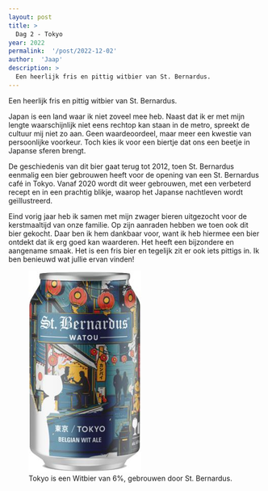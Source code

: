 ```yaml
---
layout: post
title: >
  Dag 2 - Tokyo
year: 2022
permalink:  '/post/2022-12-02'
author:  'Jaap'
description: >
  Een heerlijk fris en pittig witbier van St. Bernardus.
---
```

<p class='intro'><span class='dropcap'>E</span>en heerlijk fris en pittig witbier van St. Bernardus.</p>

Japan is een land waar ik niet zoveel mee heb. Naast dat ik er met mijn lengte waarschijnlijk niet eens rechtop kan staan in de metro, spreekt de cultuur mij niet zo aan. Geen waardeoordeel, maar meer een kwestie van persoonlijke voorkeur. Toch kies ik voor een biertje dat ons een beetje in Japanse sferen brengt. 

De geschiedenis van dit bier gaat terug tot 2012, toen St. Bernardus eenmalig een bier gebrouwen heeft voor de opening van een St. Bernardus café in Tokyo. Vanaf 2020 wordt dit weer gebrouwen, met een verbeterd recept en in een prachtig blikje, waarop het Japanse nachtleven wordt geïllustreerd.

Eind vorig jaar heb ik samen met mijn zwager bieren uitgezocht voor de kerstmaaltijd van onze familie. Op zijn aanraden hebben we toen ook dit bier gekocht. Daar ben ik hem dankbaar voor, want ik heb hiermee een bier ontdekt dat ik erg goed kan waarderen. Het heeft een bijzondere en aangename smaak. Het is een fris bier en tegelijk zit er ook iets pittigs in. Ik ben benieuwd wat jullie ervan vinden!

<figure><img src='/assets/img/beer_2022-12-02.jpg' alt=''/> <figcaption>Tokyo is een Witbier van 6%, gebrouwen door St. Bernardus.</figcaption></figure>
